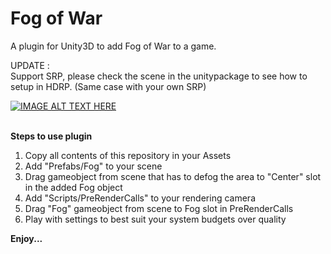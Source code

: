 # Fog of War
A plugin for Unity3D to add Fog of War to a game.

UPDATE : <br>
Support SRP, please check the scene in the unitypackage to see how to setup in HDRP. (Same case with your own SRP)

[![IMAGE ALT TEXT HERE](https://img.youtube.com/vi/XFs8cucJ764/0.jpg)](https://www.youtube.com/watch?v=XFs8cucJ764)

<br>
<b>Steps to use plugin</b><br>
<ol>
  <li>Copy all contents of this repository in your Assets</li>
  <li>Add "Prefabs/Fog" to your scene</li>
  <li>Drag gameobject from scene that has to defog the area to "Center" slot in the added Fog object</li>
  <li>Add "Scripts/PreRenderCalls" to your rendering camera</li>
  <li>Drag "Fog" gameobject from scene to Fog slot in PreRenderCalls</li>
  <li>Play with settings to best suit your system budgets over quality</li>  
</ol>

<b>Enjoy...</b>
